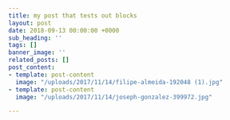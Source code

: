 ```yaml
---
title: my post that tests out blocks
layout: post
date: 2018-09-13 00:00:00 +0000
sub_heading: ''
tags: []
banner_image: ''
related_posts: []
post_content:
- template: post-content
  image: "/uploads/2017/11/14/filipe-almeida-192048 (1).jpg"
- template: post-content
  image: "/uploads/2017/11/14/joseph-gonzalez-399972.jpg"

---
```

